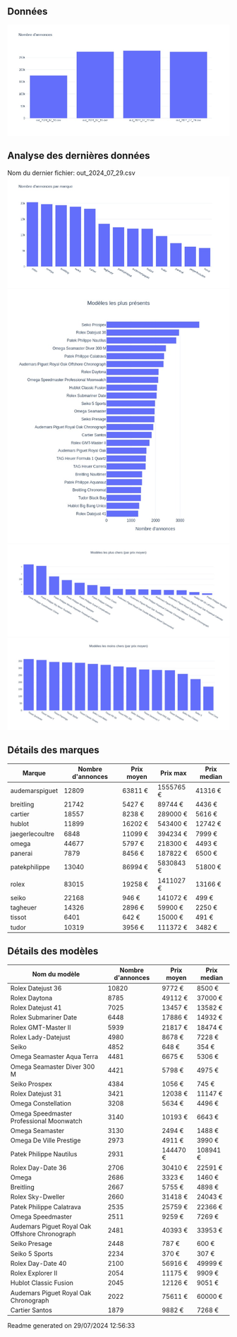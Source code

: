 
## Données
![image](./out/count_per_day.jpeg)

## Analyse des dernières données
Nom du dernier fichier: out_2024_07_29.csv
![image](./out/count_per_brand.jpeg)
![image](./out/count_per_name.jpeg)
![image](./out/avg_price_per_name_desc.jpeg)
![image](./out/avg_price_per_name_asc.jpeg)

## Détails des marques
|Marque|Nombre d'annonces|Prix moyen|Prix max|Prix median|
|------|-----------------|----------|--------|-----------|
|audemarspiguet|12809|63811 €|1555765 €|41316 €| 
|breitling|21742|5427 €|89744 €|4436 €| 
|cartier|18557|8238 €|289000 €|5616 €| 
|hublot|11899|16202 €|543400 €|12742 €| 
|jaegerlecoultre|6848|11099 €|394234 €|7999 €| 
|omega|44677|5797 €|218300 €|4493 €| 
|panerai|7879|8456 €|187822 €|6500 €| 
|patekphilippe|13040|86994 €|5830843 €|51800 €| 
|rolex|83015|19258 €|1411027 €|13166 €| 
|seiko|22168|946 €|141072 €|499 €| 
|tagheuer|14326|2896 €|59900 €|2250 €| 
|tissot|6401|642 €|15000 €|491 €| 
|tudor|10319|3956 €|111372 €|3482 €| 

## Détails des modèles
Nom du modèle|Nombre d'annonces|Prix moyen|Prix median|
|-------------|-----------------|----------|-----------|
|Rolex Datejust 36|10820|9772 €|8500 €| 
|Rolex Daytona|8785|49112 €|37000 €| 
|Rolex Datejust 41|7025|13457 €|13582 €| 
|Rolex Submariner Date|6448|17886 €|14932 €| 
|Rolex GMT-Master II|5939|21817 €|18474 €| 
|Rolex Lady-Datejust|4980|8678 €|7228 €| 
|Seiko|4852|648 €|354 €| 
|Omega Seamaster Aqua Terra|4481|6675 €|5306 €| 
|Omega Seamaster Diver 300 M|4421|5798 €|4975 €| 
|Seiko Prospex|4384|1056 €|745 €| 
|Rolex Datejust 31|3421|12038 €|11147 €| 
|Omega Constellation|3208|5634 €|4496 €| 
|Omega Speedmaster Professional Moonwatch|3140|10193 €|6643 €| 
|Omega Seamaster|3130|2494 €|1488 €| 
|Omega De Ville Prestige|2973|4911 €|3990 €| 
|Patek Philippe Nautilus|2931|144470 €|108941 €| 
|Rolex Day-Date 36|2706|30410 €|22591 €| 
|Omega|2686|3323 €|1460 €| 
|Breitling|2667|5755 €|4898 €| 
|Rolex Sky-Dweller|2660|31418 €|24043 €| 
|Patek Philippe Calatrava|2535|25759 €|22366 €| 
|Omega Speedmaster|2511|9259 €|7269 €| 
|Audemars Piguet Royal Oak Offshore Chronograph|2481|40393 €|33953 €| 
|Seiko Presage|2448|787 €|600 €| 
|Seiko 5 Sports|2234|370 €|307 €| 
|Rolex Day-Date 40|2100|56916 €|49999 €| 
|Rolex Explorer II|2054|11175 €|9909 €| 
|Hublot Classic Fusion|2045|12126 €|9051 €| 
|Audemars Piguet Royal Oak Chronograph|2022|75611 €|60000 €| 
|Cartier Santos|1879|9882 €|7268 €| 


 Readme generated on 29/07/2024 12:56:33